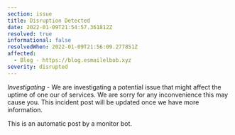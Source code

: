 ```yaml
---
section: issue
title: Disruption Detected
date: 2022-01-09T21:54:57.361812Z
resolved: true
informational: false
resolvedWhen: 2022-01-09T21:56:09.277851Z
affected:
  - Blog - https://blog.esmailelbob.xyz
severity: disrupted
---
```

*Investigating* - We are investigating a potential issue that might affect the uptime of one our of services. We are sorry for any inconvenience this may cause you. This incident post will be updated once we have more information.

This is an automatic post by a monitor bot.
        
